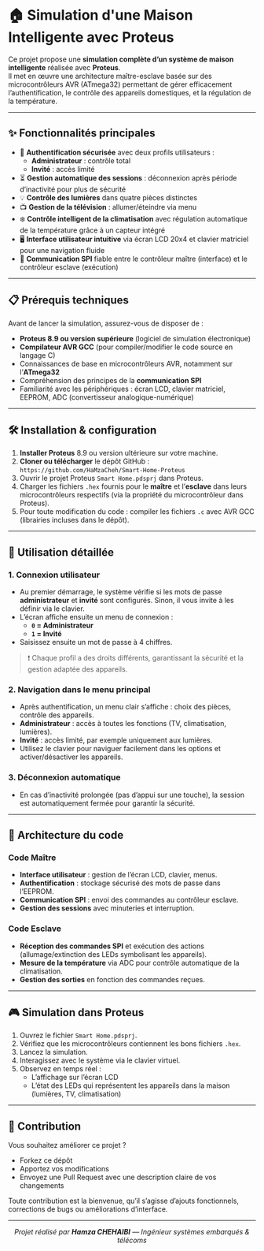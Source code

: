 # 🏠 Simulation d'une Maison Intelligente avec Proteus

Ce projet propose une **simulation complète d’un système de maison intelligente** réalisée avec **Proteus**.  
Il met en œuvre une architecture maître-esclave basée sur des microcontrôleurs AVR (ATmega32) permettant de gérer efficacement l’authentification, le contrôle des appareils domestiques, et la régulation de la température.

---

## ✨ Fonctionnalités principales

- 🔐 **Authentification sécurisée** avec deux profils utilisateurs :  
  - **Administrateur** : contrôle total  
  - **Invité** : accès limité  
- ⏳ **Gestion automatique des sessions** : déconnexion après période d’inactivité pour plus de sécurité  
- 💡 **Contrôle des lumières** dans quatre pièces distinctes  
- 📺 **Gestion de la télévision** : allumer/éteindre via menu  
- ❄️ **Contrôle intelligent de la climatisation** avec régulation automatique de la température grâce à un capteur intégré  
- 🖥️ **Interface utilisateur intuitive** via écran LCD 20x4 et clavier matriciel pour une navigation fluide  
- 🔄 **Communication SPI** fiable entre le contrôleur maître (interface) et le contrôleur esclave (exécution)  

---

## 📋 Prérequis techniques

Avant de lancer la simulation, assurez-vous de disposer de :

- **Proteus 8.9 ou version supérieure** (logiciel de simulation électronique)  
- **Compilateur AVR GCC** (pour compiler/modifier le code source en langage C)  
- Connaissances de base en microcontrôleurs AVR, notamment sur l’**ATmega32**  
- Compréhension des principes de la **communication SPI**  
- Familiarité avec les périphériques : écran LCD, clavier matriciel, EEPROM, ADC (convertisseur analogique-numérique)  

---

## 🛠️ Installation & configuration

1. **Installer Proteus** 8.9 ou version ultérieure sur votre machine.  
2. **Cloner ou télécharger** le dépôt GitHub :  
   `https://github.com/HaMzaCheh/Smart-Home-Proteus`  
3. Ouvrir le projet Proteus `Smart Home.pdsprj` dans Proteus.  
4. Charger les fichiers `.hex` fournis pour le **maître** et l’**esclave** dans leurs microcontrôleurs respectifs (via la propriété du microcontrôleur dans Proteus).  
5. Pour toute modification du code : compiler les fichiers `.c` avec AVR GCC (librairies incluses dans le dépôt).  

---

## 🚀 Utilisation détaillée

### 1. Connexion utilisateur

- Au premier démarrage, le système vérifie si les mots de passe **administrateur** et **invité** sont configurés. Sinon, il vous invite à les définir via le clavier.  
- L’écran affiche ensuite un menu de connexion :  
  - **`0` = Administrateur**  
  - **`1` = Invité**  
- Saisissez ensuite un mot de passe à 4 chiffres.  

> ❗️ Chaque profil a des droits différents, garantissant la sécurité et la gestion adaptée des appareils.

### 2. Navigation dans le menu principal

- Après authentification, un menu clair s’affiche : choix des pièces, contrôle des appareils.  
- **Administrateur** : accès à toutes les fonctions (TV, climatisation, lumières).  
- **Invité** : accès limité, par exemple uniquement aux lumières.  
- Utilisez le clavier pour naviguer facilement dans les options et activer/désactiver les appareils.

### 3. Déconnexion automatique

- En cas d’inactivité prolongée (pas d’appui sur une touche), la session est automatiquement fermée pour garantir la sécurité.

---

## 🧩 Architecture du code

### Code Maître

- **Interface utilisateur** : gestion de l’écran LCD, clavier, menus.  
- **Authentification** : stockage sécurisé des mots de passe dans l’EEPROM.  
- **Communication SPI** : envoi des commandes au contrôleur esclave.  
- **Gestion des sessions** avec minuteries et interruption.  

### Code Esclave

- **Réception des commandes SPI** et exécution des actions (allumage/extinction des LEDs symbolisant les appareils).  
- **Mesure de la température** via ADC pour contrôle automatique de la climatisation.  
- **Gestion des sorties** en fonction des commandes reçues.

---

## 🎮 Simulation dans Proteus

1. Ouvrez le fichier `Smart Home.pdsprj`.  
2. Vérifiez que les microcontrôleurs contiennent les bons fichiers `.hex`.  
3. Lancez la simulation.  
4. Interagissez avec le système via le clavier virtuel.  
5. Observez en temps réel :  
   - L’affichage sur l’écran LCD  
   - L’état des LEDs qui représentent les appareils dans la maison (lumières, TV, climatisation)

---

## 🤝 Contribution

Vous souhaitez améliorer ce projet ?  
- Forkez ce dépôt  
- Apportez vos modifications  
- Envoyez une Pull Request avec une description claire de vos changements  

Toute contribution est la bienvenue, qu’il s’agisse d’ajouts fonctionnels, corrections de bugs ou améliorations d’interface.

---

<p align="center">
  <em>Projet réalisé par <strong>Hamza CHEHAIBI</strong> — Ingénieur systèmes embarqués & télécoms</em>
</p>
